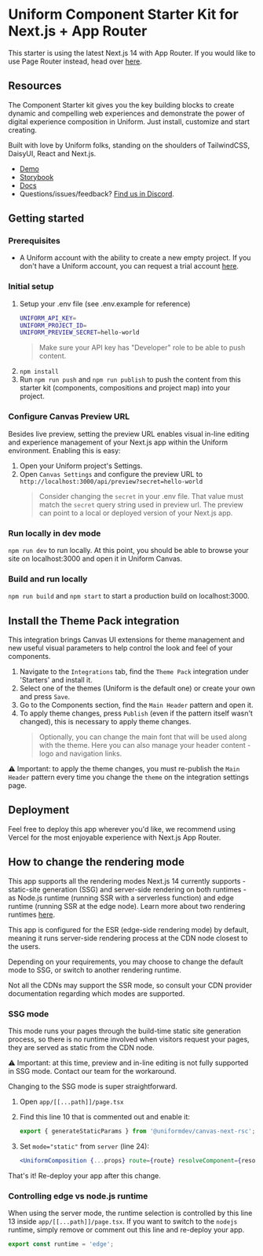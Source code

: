 # Uniform Component Starter Kit for Next.js + App Router

This starter is using the latest Next.js 14 with App Router. If you would like to use Page Router instead, head over [here](https://github.com/uniformdev/uniform-component-starter-kit/).

## Resources

The Component Starter kit gives you the key building blocks to create dynamic and compelling web experiences and demonstrate the power of digital experience composition in Uniform. Just install, customize and start creating.

Built with love by Uniform folks, standing on the shoulders of TailwindCSS, DaisyUI, React and Next.js.

- [Demo](https://csk-next-approuter.vercel.app)
- [Storybook](https://components-storybook.uniform.app/)
- [Docs](https://docs.uniform.app/docs/learn/tutorials/nextjs-app-router)
- Questions/issues/feedback? [Find us in Discord](https://unfrm.to/discord).

## Getting started

### Prerequisites

- A Uniform account with the ability to create a new empty project. If you don't have a Uniform account, you can request a trial account [here](https://uniform.dev/try).

### Initial setup

1. Setup your .env file (see .env.example for reference)
   ```bash
   UNIFORM_API_KEY=
   UNIFORM_PROJECT_ID=
   UNIFORM_PREVIEW_SECRET=hello-world
   ```
   > Make sure your API key has "Developer" role to be able to push content.
2. `npm install`
3. Run `npm run push` and `npm run publish` to push the content from this starter kit (components, compositions and project map) into your project.

### Configure Canvas Preview URL

Besides live preview, setting the preview URL enables visual in-line editing and experience management of your Next.js app within the Uniform environment. Enabling this is easy:

1. Open your Uniform project's Settings.
1. Open `Canvas Settings` and configure the preview URL to `http://localhost:3000/api/preview?secret=hello-world`
   > Consider changing the `secret` in your .env file. That value must match the `secret` query string used in preview url. The preview can point to a local or deployed version of your Next.js app.

### Run locally in dev mode

`npm run dev` to run locally.
At this point, you should be able to browse your site on localhost:3000 and open it in Uniform Canvas.

### Build and run locally

`npm run build` and `npm start` to start a production build on localhost:3000.

## Install the Theme Pack integration

This integration brings Canvas UI extensions for theme management and new useful visual parameters to help control the look and feel of your components.

1. Navigate to the `Integrations` tab, find the `Theme Pack` integration under 'Starters' and install it.
2. Select one of the themes (Uniform is the default one) or create your own and press `Save`.
3. Go to the Components section, find the `Main Header` pattern and open it.
4. To apply theme changes, press `Publish` (even if the pattern itself wasn't changed), this is necessary to apply theme changes.
   > Optionally, you can change the main font that will be used along with the theme.
   > Here you can also manage your header content - logo and navigation links.

⚠️ Important: to apply the theme changes, you must re-publish the `Main Header` pattern every time you change the `theme` on the integration settings page.

## Deployment

Feel free to deploy this app wherever you'd like, we recommend using Vercel for the most enjoyable experience with Next.js App Router.

## How to change the rendering mode

This app supports all the rendering modes Next.js 14 currently supports - static-site generation (SSG) and server-side rendering on both runtimes - as Node.js runtime (running SSR with a serverless function) and edge runtime (running SSR at the edge node). Learn more about two rendering runtimes [here](https://nextjs.org/docs/app/building-your-application/rendering/edge-and-nodejs-runtimes).

This app is configured for the ESR (edge-side rendering mode) by default, meaning it runs server-side rendering process at the CDN node closest to the users.

Depending on your requirements, you may choose to change the default mode to SSG, or switch to another rendering runtime.

Not all the CDNs may support the SSR mode, so consult your CDN provider documentation regarding which modes are supported.

### SSG mode

This mode runs your pages through the build-time static site generation process, so there is no runtime involved when visitors request your pages, they are served as static from the CDN node.

⚠️ Important: at this time, preview and in-line editing is not fully supported in SSG mode. Contact our team for the workaround.

Changing to the SSG mode is super straightforward.

1. Open `app/[[...path]]/page.tsx`

2. Find this line 10 that is commented out and enable it:

   ```typescript
   export { generateStaticParams } from '@uniformdev/canvas-next-rsc';
   ```

3. Set `mode="static"` from `server` (line 24):
   ```jsx
   <UniformComposition {...props} route={route} resolveComponent={resolveComponent} mode="static" />
   ```

That's it! Re-deploy your app after this change.

### Controlling edge vs node.js runtime

When using the server mode, the runtime selection is controlled by this line 13 inside `app/[[...path]]/page.tsx`. If you want to switch to the `nodejs` runtime, simply remove or comment out this line and re-deploy your app.

```typescript
export const runtime = 'edge';
```
